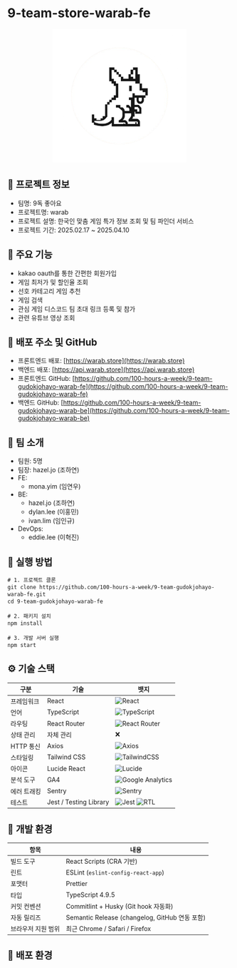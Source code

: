 # 9-team-store-warab-fe

<p align="center">
  <img src="/public/images/warab_favicon.png" width="300"/>
</p>

## 📌 프로젝트 정보

- 팀명: 9독 좋아요
- 프로젝트명: warab
- 프로젝트 설명: 한국인 맞춤 게임 특가 정보 조회 및 팀 파인더 서비스
- 프로젝트 기간: 2025.02.17 ~ 2025.04.10

## 🎯 주요 기능

- kakao oauth를 통한 간편한 회원가입
- 게임 최저가 및 할인율 조회
- 선호 카테고리 게임 추천
- 게임 검색
- 관심 게임 디스코드 팀 초대 링크 등록 및 참가
- 관련 유튜브 영상 조회

## 🔗 배포 주소 및 GitHub

- 프론트엔드 배포: [https://warab.store](https://warab.store)
- 백엔드 배포: [https://api.warab.store](https://api.warab.store)
- 프론트엔드 GitHub: [https://github.com/100-hours-a-week/9-team-gudokjohayo-warab-fe](https://github.com/100-hours-a-week/9-team-gudokjohayo-warab-fe)
- 백엔드 GitHub: [https://github.com/100-hours-a-week/9-team-gudokjohayo-warab-be](https://github.com/100-hours-a-week/9-team-gudokjohayo-warab-be)

## 👥 팀 소개

- 팀원: 5명
- 팀장: hazel.jo (조하연)
- FE:
    - mona.yim (임연우)
- BE:
    - hazel.jo (조하연)
    - dylan.lee (이홍민)
    - ivan.lim (임인규)
- DevOps:
    - eddie.lee (이혁진)

## 🧪 실행 방법

```
# 1. 프로젝트 클론
git clone https://github.com/100-hours-a-week/9-team-gudokjohayo-warab-fe.git
cd 9-team-gudokjohayo-warab-fe

# 2. 패키지 설치
npm install

# 3. 개발 서버 실행
npm start

```

## ⚙️ 기술 스택

| 구분        | 기술                   | 뱃지                                                                                                                                                                                 |
| ----------- | ---------------------- | ------------------------------------------------------------------------------------------------------------------------------------------------------------------------------------ |
| 프레임워크  | React                  | ![React](https://img.shields.io/badge/React-61DAFB?style=flat&logo=react&logoColor=black)                                                                                            |
| 언어        | TypeScript             | ![TypeScript](https://img.shields.io/badge/TypeScript-3178C6?style=flat&logo=typescript&logoColor=white)                                                                             |
| 라우팅      | React Router           | ![React Router](https://img.shields.io/badge/React_Router-CA4245?style=flat&logo=react-router&logoColor=white)                                                                       |
| 상태 관리   | 자체 관리              | ❌                                                                                                                                                                                   |
| HTTP 통신   | Axios                  | ![Axios](https://img.shields.io/badge/Axios-5A29E4?style=flat&logo=axios&logoColor=white)                                                                                            |
| 스타일링    | Tailwind CSS           | ![TailwindCSS](https://img.shields.io/badge/TailwindCSS-06B6D4?style=flat&logo=tailwindcss&logoColor=white)                                                                          |
| 아이콘      | Lucide React           | ![Lucide](https://img.shields.io/badge/Lucide-000000?style=flat&logo=lucide&logoColor=white)                                                                                         |
| 분석 도구   | GA4                    | ![Google Analytics](https://img.shields.io/badge/GA4-E37400?style=flat&logo=google-analytics&logoColor=white)                                                                        |
| 에러 트래킹 | Sentry                 | ![Sentry](https://img.shields.io/badge/Sentry-362D59?style=flat&logo=sentry&logoColor=white)                                                                                         |
| 테스트      | Jest / Testing Library | ![Jest](https://img.shields.io/badge/Jest-C21325?style=flat&logo=jest&logoColor=white) ![RTL](https://img.shields.io/badge/RTL-151515?style=flat&logo=testing-library&logoColor=red) |

## 📁 개발 환경

| 항목               | 내용                                           |
| ------------------ | ---------------------------------------------- |
| 빌드 도구          | React Scripts (CRA 기반)                       |
| 린트               | ESLint (`eslint-config-react-app`)             |
| 포맷터             | Prettier                                       |
| 타입               | TypeScript 4.9.5                               |
| 커밋 컨벤션        | Commitlint + Husky (Git hook 자동화)           |
| 자동 릴리즈        | Semantic Release (changelog, GitHub 연동 포함) |
| 브라우저 지원 범위 | 최근 Chrome / Safari / Firefox                 |

## 🚀 배포 환경


